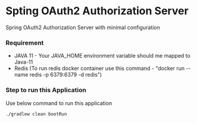# Spting OAuth2 Authorization Server
Spring OAuth2 Authorization Server with minimal configuration

### Requirement
  - JAVA 11 - Your JAVA_HOME environment variable should me mapped to Java-11
  - Redis (To run redis docker container use this command - "docker run --name redis -p 6379:6379 -d redis")
  
### Step to run this Application

Use below command to run this application

`./gradlew clean bootRun`
